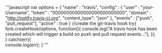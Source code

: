 '''javascript
    var options = {
        "name" : "travis",
        "config" : {
                    "user" : "your-Username",
                    "token" : "00000000000000000000000000",
                    "domain" : "http://notify.travis-ci.org",
                    "content_type": "json"
                    },
        "events" : ["push", "pull_request"],
        "active" : true
    }
    //create the git-travis hook
    try{
        fork.createHook(options, function(){
            console.log("A travis hook has been created which will trigger a build on push and pull request events...");
        });   
    }
    catch(err){     
        console.log(err);
    }
'''
